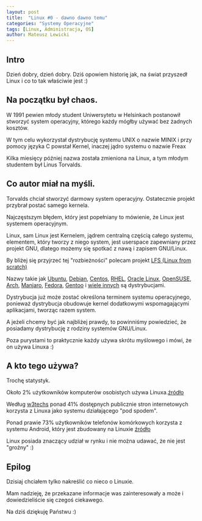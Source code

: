 ```yaml
---
layout: post
title:  "Linux #0 - dawno dawno temu"
categories: "Systemy Operacyjne"
tags: [Linux, Administracja, OS]
author: Mateusz Lewicki
---
```

## Intro
Dzień dobry, dzień dobry.
Dziś opowiem historię jak, na świat przyszedł Linux i co to tak właściwie jest :)

## Na początku był chaos.
W 1991 pewien młody student Uniwersytetu w Helsinkach postanowił stworzyć system operacyjny, którego każdy mógłby używać bez żadnych kosztów.

W tym celu wykorzystał dystrybucję systemu UNIX o nazwie MINIX i przy pomocy języka C powstał Kernel, inaczej jądro systemu o nazwie Freax 

Kilka miesięcy później nazwa została zmieniona na Linux, a tym młodym studentem był Linus Torvalds.

## Co autor miał na myśli.

Torvalds chciał stworzyć darmowy system operacyjny. Ostatecznie projekt przybrał postać samego kernela.

Najczęstszym błędem, który jest popełniany to mówienie, że Linux jest systemem operacyjnym.

Linux, sam Linux jest Kernelem, jądrem centralną częścią całego systemu, elementem, który tworzy z niego system, jest userspace zapewniany przez projekt GNU, dlatego możemy się spotkać z nawą i zapisem GNU/Linux.

By bliżej się przyjrzeć tej "rozbieżności" polecam projekt [LFS (Linux from scratch)](https://www.Linuxfromscratch.org/) 

Nazwy takie jak [Ubuntu](https://ubuntu.com/), [Debian](https://www.debian.org/index.pl.html), [Centos](https://www.centos.org/), [RHEL](https://www.redhat.com/en/technologies/Linux-platforms/enterprise-Linux), [Oracle Linux](https://www.oracle.com/pl/Linux/), [OpenSUSE](https://www.opensuse.org/), [Arch](https://archLinux.org/), [Manjaro](https://manjaro.org/), [Fedora](https://getfedora.org/pl/), [Gentoo](https://www.gentoo.org/) i [wiele innych](https://distrowatch.com/) są dystrybucjami.

Dystrybucja już może zostać określona terminem systemu operacyjnego, ponieważ dystrybucja obudowuje kernel dodatkowymi wspomagającymi aplikacjami, tworząc razem system.

A jeżeli chcemy być jak najbliżej prawdy, to powinniśmy powiedzieć, że posiadamy dystrybucję z rodziny systemów GNU/Linux.

Poza purystami to praktycznie każdy używa skrótu myślowego i mówi, że on używa Linuxa :)

## A kto tego używa?
Trochę statystyk.

Około 2% użytkowników komputerów osobistych używa Linuxa.[źródło](https://netmarketshare.com/Linux-market-share?options=%7B%22filter%22%3A%7B%22%24and%22%3A%5B%7B%22deviceType%22%3A%7B%22%24in%22%3A%5B%22Desktop%2Flaptop%22%5D%7D%7D%5D%7D%2C%22dateLabel%22%3A%22Trend%22%2C%22attributes%22%3A%22share%22%2C%22group%22%3A%22platform%22%2C%22sort%22%3A%7B%22share%22%3A-1%7D%2C%22plotKeys%22%3A%5B%7B%22platform%22%3A%22Linux%22%7D%5D%2C%22id%22%3A%22Linux%22%2C%22dateInterval%22%3A%22Monthly%22%2C%22dateStart%22%3A%222019-11%22%2C%22dateEnd%22%3A%222020-10%22%2C%22segments%22%3A%22-1000%22%7D)


Według [w3techs](https://w3techs.com/technologies/comparison/os-Linux,os-windows) ponad 41% dostępnych publicznie stron internetowych korzysta z Linuxa jako systemu działającego "pod spodem".

Ponad prawie 73% użytkowników telefonów komórkowych korzysta z systemu Android, który jest zbudowany na Linuxie [źródło](https://gs.statcounter.com/os-market-share/mobile/worldwide)

Linux posiada znaczący udział w rynku i nie można udawać, że nie jest "groźny" :)


## Epilog

Dzisiaj chciałem tylko nakreślić co nieco o Linuxie.

Mam nadzieję, że przekazane informacje was zainteresowały a może i dowiedzieliście się czegoś ciekawego.

Na dziś dziękuję Państwu :) 

